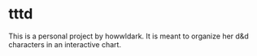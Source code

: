 # tttd
This is a personal project by howwldark. It is meant to organize her d&amp;d characters in an interactive chart.

